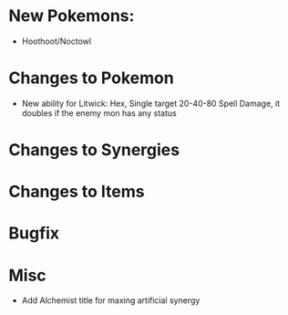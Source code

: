 # New Pokemons:

- Hoothoot/Noctowl

# Changes to Pokemon

- New ability for Litwick: Hex, Single target 20-40-80 Spell Damage, it doubles if the enemy mon has any status

# Changes to Synergies

# Changes to Items

# Bugfix

# Misc

- Add Alchemist title for maxing artificial synergy
